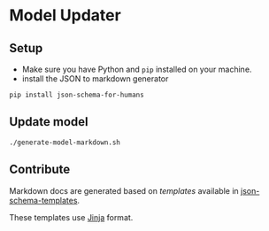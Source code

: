 # Model Updater


## Setup

- Make sure you have Python and `pip` installed on your machine.
- install the JSON to markdown generator

```shell
pip install json-schema-for-humans
```

## Update model

```shell
./generate-model-markdown.sh
```

## Contribute

Markdown docs are generated based on _templates_ available in [json-schema-templates](./json-schema-templates).

These templates use [Jinja](https://jinja.palletsprojects.com/) format.
